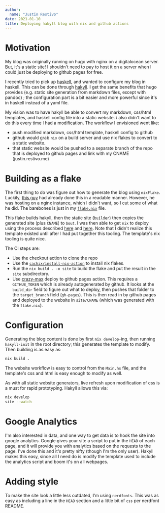```yaml
---
author:
  name: "Justin Restivo"
date: 2021-01-10
title: Deploying hakyll blog with nix and github actions
---
```


# Motivation #

My blog was originally running on hugo with nginx on a digitalocean server.
But, it's a static site! I shouldn't need to pay to host it on a server 
when I could just be deploying to github pages for free.

I recently tried to pick up
[haskell](https://github.com/DieracDelta/advent-of-code-2020), and wanted to
configure my blog in haskell. This can be done through
[hakyll](https://jaspervdj.be/hakyll/). I get the same benefits that hugo
provides (e.g. static site generation from markdown files, except with pandoc)
; the configuration part is a bit easier and more powerful since it's in haskell
instead of a yaml file.

My vision was to have hakyll be able to convert my markdown, css/html templates,
and haskell config file into a static website. *I* also didn't want to do this
every time I had a modification. The workflow I envisioned went like:

- push modified markdown, css/html template, haskell config to github
- github would grab `nix` on a build server and use nix flakes to convert
  to a static website.
- that static website would be pushed to a separate branch of the repo that is
  deployed to github pages and link with my CNAME (justin.restivo.me)

# Building as a flake #

The first thing to do was figure out how to generate the blog using `nixFlake`.
Luckily, [this guy](https://github.com/zarybnicky/zarybnicky.com/blob/master/flake.nix)
had already done this in a readable manner. However, he was hosting on a nginx
instance, which I didn't want, so I cut some of what he did. The barebones
is just in my [`flake.nix`](https://github.com/DieracDelta/DieracDelta.github.io/blob/master/flake.nix)
file.

This flake builds hakyll, then the static site (`builder`) then copies the
generated site (plus `CNAME`) to `$out`. I was then able to get `nix` to deploy
using the process described [here](https://mpickering.github.io/posts/2019-06-24-overkill-or-not.html) and [here](https://github.com/rpearce/hakyll-nix-template). Note that I didn't realize
this template existed until after I had put together this tooling. The template's 
nix tooling is quite nice.

The CI steps are:

- Use the checkout action to clone the repo
- Use the [`cachix/install-nix-action`](https://github.com/cachix/install-nix-action) to install nix flakes.
- Run the `nix build . -o site` to build the flake and put the result in
  the `site` subdirectory.
- Use [crazy-max](https://github.com/crazy-max/ghaction-github-pages)
  deploy to github pages action. This requires a `GITHUB_TOKEN` which is
  already autogenerated by github. It looks at the `build_dir` field to figure
  out what to deploy, then pushes that folder to the `target_branch` field (`gh-pages`).
  This is then read in by github pages and deployed to the website in `site/CNAME`
  (which was generated with the `flake.nix`).

# Configuration #

Generating the blog content is done by first `nix develop`-ing, then running
`hakyll-init` in the root directory; this generates the template to modify.
Then building is as easy as:

``` bash
nix build .
```

The website workflow is easy to control from the `Main.hs` file, and the 
template's css and html is easy enough to modify as well.

As with all static website generators, live refresh upon modification of 
css is a must for rapid prototyping. Hakyll allows this via:

``` bash
nix develop
site --watch
```

# Google Analytics #

I'm also interested in data, and one way to get data is to hook
the site into google analytics. Google gives your site a script to put in the
`HEAD` of each page, and it will provide you with analytics based on the 
requests to the page. I've done this and it's pretty nifty 
(though I'm the only user). Hakyll makes this easy, since all I need do is 
modify the template used to include the analytics script and boom it's 
on all webpages.

# Adding style #

To make the site look a little less outdated, I'm using `nerdfonts`. This was
as easy as including a line in the `HEAD` section and a little bit of `css` 
per nerdfont README.

